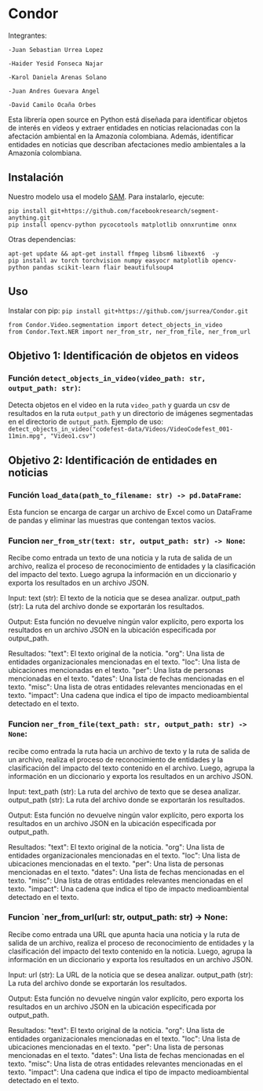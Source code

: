 # Condor
  Integrantes: 
    
    -Juan Sebastian Urrea Lopez
    
    -Haider Yesid Fonseca Najar
    
    -Karol Daniela Arenas Solano
    
    -Juan Andres Guevara Angel
    
    -David Camilo Ocaña Orbes

Esta librería open source en Python está diseñada para identificar objetos de interés en videos y extraer entidades en noticias relacionadas con la afectación ambiental en la Amazonía colombiana. Además, identificar entidades en noticias que describan afectaciones medio 
ambientales a la Amazonía colombiana.

## Instalación

Nuestro modelo usa el modelo [SAM](https://github.com/facebookresearch/segment-anything). Para instalarlo, ejecute: 
```
pip install git+https://github.com/facebookresearch/segment-anything.git
pip install opencv-python pycocotools matplotlib onnxruntime onnx
```

Otras dependencias:
```
apt-get update && apt-get install ffmpeg libsm6 libxext6  -y
pip install av torch torchvision numpy easyocr matplotlib opencv-python pandas scikit-learn flair beautifulsoup4
```

## Uso

Instalar con pip: `pip install git+https://github.com/jsurrea/Condor.git`

 ```
 from Condor.Video.segmentation import detect_objects_in_video
 from Condor.Text.NER import ner_from_str, ner_from_file, ner_from_url
 ```

## Objetivo 1: Identificación de objetos en videos

### Función `detect_objects_in_video(video_path: str, output_path: str)`:

Detecta objetos en el video en la ruta `video_path` y guarda un csv de resultados en la ruta `output_path` y un directorio de imágenes segmentadas en el directorio de `output_path`. Ejemplo de uso: `detect_objects_in_video("codefest-data/Videos/VideoCodefest_001-11min.mpg", "Video1.csv")`


## Objetivo 2: Identificación de entidades en noticias

### Función `load_data(path_to_filename: str) -> pd.DataFrame`:
Esta funcion se encarga de cargar un archivo de Excel como un DataFrame de pandas y eliminar las muestras que contengan textos vacíos. 

### Funcion `ner_from_str(text: str, output_path: str) -> None`: 
Recibe como entrada un texto de una noticia y la ruta de salida de un archivo, realiza el proceso de reconocimiento de entidades y la clasificación del impacto del texto. Luego agrupa la información en un diccionario y exporta los resultados en un archivo JSON.

Input:
text (str): El texto de la noticia que se desea analizar.
output_path (str): La ruta del archivo donde se exportarán los resultados.

Output:
Esta función no devuelve ningún valor explícito, pero exporta los resultados en un archivo JSON en la ubicación especificada por output_path.

Resultados:
"text": El texto original de la noticia.
"org": Una lista de entidades organizacionales mencionadas en el texto.
"loc": Una lista de ubicaciones mencionadas en el texto.
"per": Una lista de personas mencionadas en el texto.
"dates": Una lista de fechas mencionadas en el texto.
"misc": Una lista de otras entidades relevantes mencionadas en el texto.
"impact": Una cadena que indica el tipo de impacto medioambiental detectado en el texto.

### Funcion `ner_from_file(text_path: str, output_path: str) -> None`:
recibe como entrada la ruta hacia un archivo de texto y la ruta de salida de un archivo, realiza el proceso de reconocimiento de entidades y la clasificación del impacto del texto contenido en el archivo. Luego, agrupa la información en un diccionario y exporta los resultados en un archivo JSON.

Input:
text_path (str): La ruta del archivo de texto que se desea analizar.
output_path (str): La ruta del archivo donde se exportarán los resultados.

Output:
Esta función no devuelve ningún valor explícito, pero exporta los resultados en un archivo JSON en la ubicación especificada por output_path.

Resultados:
"text": El texto original de la noticia.
"org": Una lista de entidades organizacionales mencionadas en el texto.
"loc": Una lista de ubicaciones mencionadas en el texto.
"per": Una lista de personas mencionadas en el texto.
"dates": Una lista de fechas mencionadas en el texto.
"misc": Una lista de otras entidades relevantes mencionadas en el texto.
"impact": Una cadena que indica el tipo de impacto medioambiental detectado en el texto.

### Funcion `ner_from_url(url: str, output_path: str) -> None:
Recibe como entrada una URL que apunta hacia una noticia y la ruta de salida de un archivo, realiza el proceso de reconocimiento de entidades y la clasificación del impacto del texto contenido en la noticia. Luego, agrupa la información en un diccionario y exporta los resultados en un archivo JSON.

Input:
url (str): La URL de la noticia que se desea analizar.
output_path (str): La ruta del archivo donde se exportarán los resultados.

Output:
Esta función no devuelve ningún valor explícito, pero exporta los resultados en un archivo JSON en la ubicación especificada por output_path.

Resultados:
"text": El texto original de la noticia.
"org": Una lista de entidades organizacionales mencionadas en el texto.
"loc": Una lista de ubicaciones mencionadas en el texto.
"per": Una lista de personas mencionadas en el texto.
"dates": Una lista de fechas mencionadas en el texto.
"misc": Una lista de otras entidades relevantes mencionadas en el texto.
"impact": Una cadena que indica el tipo de impacto medioambiental detectado en el texto.

